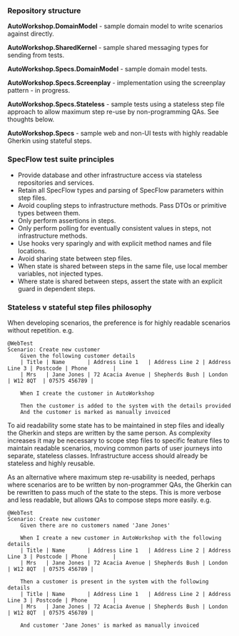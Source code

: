 ### Repository structure

**AutoWorkshop.DomainModel** - sample domain model to write scenarios against directly.

**AutoWorkshop.SharedKernel** - sample shared messaging types for sending from tests.

**AutoWorkshop.Specs.DomainModel** - sample domain model tests.

**AutoWorkshop.Specs.Screenplay** - implementation using the screenplay pattern - in progress.

**AutoWorkshop.Specs.Stateless** - sample tests using a stateless step file approach to allow maximum step re-use by non-programming QAs. See thoughts below.

**AutoWorkshop.Specs** - sample web and non-UI tests with highly readable Gherkin using stateful steps.

### SpecFlow test suite principles

- Provide database and other infrastructure access via stateless repositories and services.
- Retain all SpecFlow types and parsing of SpecFlow parameters within step files.
- Avoid coupling steps to infrastructure methods. Pass DTOs or primitive types between them.
- Only perform assertions in steps.
- Only perform polling for eventually consistent values in steps, not infrastructure methods.
- Use hooks very sparingly and with explicit method names and file locations.
- Avoid sharing state between step files.
- When state is shared between steps in the same file, use local member variables, not injected types.
- Where state is shared between steps, assert the state with an explicit guard in dependent steps.

### Stateless v stateful step files philosophy

When developing scenarios, the preference is for highly readable scenarios without repetition. e.g.

```
@WebTest
Scenario: Create new customer
	Given the following customer details
	| Title | Name       | Address Line 1   | Address Line 2 | Address Line 3 | Postcode | Phone        |
	| Mrs   | Jane Jones | 72 Acacia Avenue | Shepherds Bush | London         | W12 8QT  | 07575 456789 |

	When I create the customer in AutoWorkshop

	Then the customer is added to the system with the details provided
	And the customer is marked as manually invoiced
```

To aid readability some state has to be maintained in step files and ideally the Gherkin and steps are written by the same person. As complexity increases it may be necessary to scope step files to specific feature files to maintain readable scenarios, moving common parts of user journeys into separate, stateless classes. Infrastructure access should already be stateless and highly reusable.

As an alternative where maximum step re-usability is needed, perhaps where scenarios are to be written by non-programmer QAs, the Gherkin can be rewritten to pass much of the state to the steps. This is more verbose and less readable, but allows QAs to compose steps more easily. e.g.

```
@WebTest
Scenario: Create new customer
	Given there are no customers named 'Jane Jones'

	When I create a new customer in AutoWorkshop with the following details
	| Title | Name       | Address Line 1   | Address Line 2 | Address Line 3 | Postcode | Phone        |
	| Mrs   | Jane Jones | 72 Acacia Avenue | Shepherds Bush | London         | W12 8QT  | 07575 456789 |

	Then a customer is present in the system with the following details
 	| Title | Name       | Address Line 1   | Address Line 2 | Address Line 3 | Postcode | Phone        |
	| Mrs   | Jane Jones | 72 Acacia Avenue | Shepherds Bush | London         | W12 8QT  | 07575 456789 |
  
	And customer 'Jane Jones' is marked as manually invoiced
```
